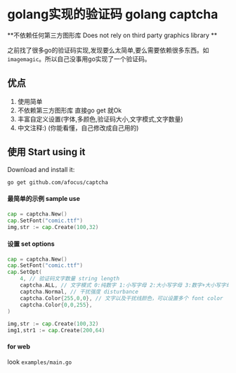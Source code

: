 # golang实现的验证码 golang captcha

**不依赖任何第三方图形库 Does not rely on third party graphics library **

之前找了很多go的验证码实现,发现要么太简单,要么需要依赖很多东西。如`imagemagic`。所以自己没事用go实现了一个验证码。

## 优点

1. 使用简单
2. 不依赖第三方图形库 直接go get 就Ok
3. 丰富自定义设置(字体,多颜色,验证码大小,文字模式,文字数量)
4. 中文注释:) (你能看懂，自己修改成自己用的)


## 使用 Start using it

Download and install it:
```
go get github.com/afocus/captcha
```

#### 最简单的示例 sample use

```go
cap = captcha.New()
cap.SetFont("comic.ttf")
img,str := cap.Create(100,32)
```

#### 设置 set options

```go
cap = captcha.New()
cap.SetFont("comic.ttf")
cap.SetOpt(
    4, // 验证码文字数量 string length
    captcha.ALL, // 文字模式 0:纯数字 1:小写字母 2:大小写字母 3:数字+大小写字母 string modal
    captcha.Normal, // 干扰强度 disturbance
    captcha.Color{255,0,0}, // 文字以及干扰线颜色，可以设置多个 font color
    captcha.Color{0,0,255},
)

img,str := cap.Create(100,32)
img1,str1 := cap.Create(200,64)
```

#### for web

look `examples/main.go`




